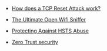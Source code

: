 
- [How does a TCP Reset Attack work?](https://robertheaton.com/2020/04/27/how-does-a-tcp-reset-attack-work/)

- [The Ultimate Open Wifi Sniffer](https://connorlake.com/the-ultimate-sniffer/)

- [Protecting Against HSTS Abuse](https://webkit.org/blog/8146/protecting-against-hsts-abuse/)

- [Zero Trust security](https://www.cloudflare.com/learning/security/glossary/what-is-zero-trust/)
